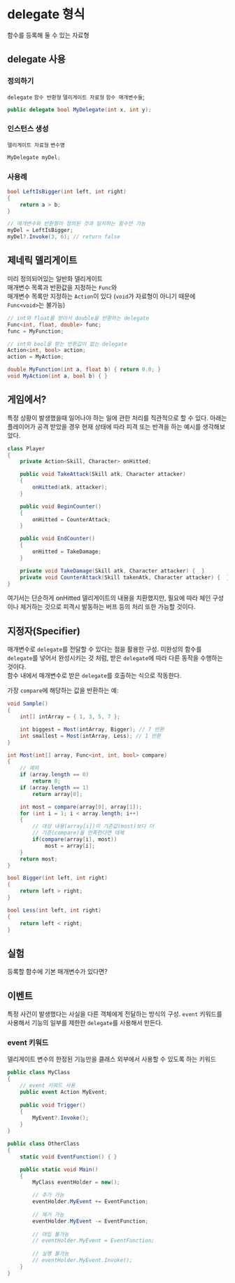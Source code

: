 # delegate 형식

함수를 등록해 둘 수 있는 자료형

## delegate 사용

### 정의하기

`delegate` `함수 반환형` `델리게이트 자료형` `함수 매개변수들`;

```C#
public delegate bool MyDelegate(int x, int y);
```

### 인스턴스 생성

`델리게이트 자료형` `변수명`

```C#
MyDelegate myDel;
```

### 사용례

```C#
bool LeftIsBigger(int left, int right)
{
    return a > b;
}

// 매개변수와 반환형이 정의된 것과 일치하는 함수만 가능
myDel = LeftIsBigger;
myDel?.Invoke(3, 6); // return false
```

## 제네릭 델리게이트

미리 정의되어있는 일반화 델리게이트  
매개변수 목록과 반환값을 지정하는 `Func`와  
매개변수 목록만 지정하는 `Action`이 있다  (`void`가 자료형이 아니기 때문에 `Func<void>`는 불가능)

```C#
// int와 float를 받아서 double을 반환하는 delegate
Func<int, float, double> func;
func = MyFunction;

// int와 bool을 받는 반환값이 없는 delegate
Action<int, bool> action;
action = MyAction;

double MyFunction(int a, float b) { return 0.0; }
void MyAction(int a, bool b) { }
```

## 게임에서?

특정 상황이 발생했을때 일어나야 하는 일에 관한 처리를 직관적으로 할 수 있다.
아래는 플레이어가 공격 받았을 경우 현재 상태에 따라 피격 또는 반격을 하는 예시를 생각해보았다.

```C#
class Player
{
    private Action<Skill, Character> onHitted;

    public void TakeAttack(Skill atk, Character attacker)
    {
        onHitted(atk, attacker);
    }

    public void BeginCounter()
    {
        onHitted = CounterAttack;
    }

    public void EndCounter()
    {
        onHitted = TakeDamage;
    }

    private void TakeDamage(Skill atk, Character attacker) {  }
    private void CounterAttack(Skill takenAtk, Character attacker) {  }
}
```

여기서는 단순하게 onHitted 델리게이트의 내용을 치환했지만, 필요에 따라 체인
구성이나 제거하는 것으로 피격시 발동하는 버프 등의 처리 또한 가능할 것이다.

## 지정자(Specifier)

매개변수로 `delegate`를 전달할 수 있다는 점을 활용한 구성. 미완성의 함수를
`delegate`를 넣어서 완성시키는 것 처럼, 받은 `delegate`에 따라 다른 동작을 수행하는 것이다.  
함수 내에서 매개변수로 받은 `delegate`를 호출하는 식으로 작동한다.

가장 `compare`에 해당하는 값을 반환하는 예:

```C#
void Sample()
{
    int[] intArray = { 1, 3, 5, 7 };

    int biggest = Most(intArray, Bigger); // 7 반환
    int smallest = Most(intArray, Less); // 1 반환
}

int Most(int[] array, Func<int, int, bool> compare)
{
    // 예외
    if (array.length == 0)
        return 0;
    if (array.length == 1)
        return array[0];

    int most = compare(array[0], array[1]);
    for (int i = 1; i < array.length; i++)
    {
        // 대상 내용(array[i])이 기존값(most)보다 더
        // 기준(compare)을 만족한다면 대체
        if(compare(array[i], most))
            most = array[i];
    }
    return most;
}

bool Bigger(int left, int right)
{
    return left > right;
}

bool Less(int left, int right)
{
    return left < right;
}
```

## 실험

등록할 함수에 기본 매개변수가 있다면?

## 이벤트

특정 사건이 발생했다는 사실을 다른 객체에게 전달하는 방식의 구성. `event` 키워드를 사용해서 기능의 일부를 제한한 `delegate`를 사용해서 만든다.

### event 키워드

델리게이트 변수의 한정된 기능만을 클래스 외부에서 사용할 수 있도록 하는 키워드

```C#
public class MyClass
{
    // event 키워드 사용
    public event Action MyEvent;
    
    public void Trigger()
    {
        MyEvent?.Invoke();
    }
}

public class OtherClass
{
    static void EventFunction() { }

    public static void Main()
    {
        MyClass eventHolder = new();

        // 추가 가능
        eventHolder.MyEvent += EventFunction;
        
        // 제거 가능
        eventHolder.MyEvent -= EventFunction;
        
        // 대입 불가능
        // eventHolder.MyEvent = EventFunction;
        
        // 실행 불가능
        // eventHolder.MyEvent.Invoke();
    }
}
```
